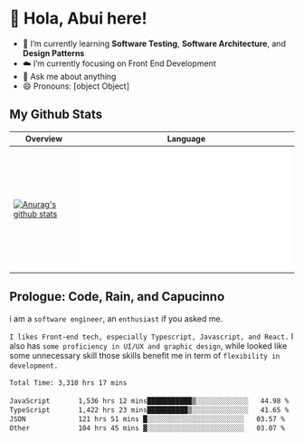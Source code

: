 # 👋 Hola, Abui here!

- 🌱 I’m currently learning **Software Testing**, **Software Architecture**, and **Design Patterns**
- ☁️ I’m currently focusing on Front End Development
- 💬 Ask me about anything
- 😄 Pronouns: [object Object]

## My Github Stats

| Overview | Language |
| --- | --- |
|[![Anurag's github stats](https://github-readme-stats.vercel.app/api?username=abui-am&count_private=true)](https://github.com/anuraghazra/github-readme-stats)|![Language](https://raw.githubusercontent.com/abui-am/stats/c6455f656dfce7acd3951e5ec5b25d72af0b2ee3/generated/languages.svg)|

## Prologue: Code, Rain, and Capucinno
i am a `software engineer`, an `enthusiast` if you asked me. 

`I likes Front-end tech, especially Typescript, Javascript, and React.` I also has `some proficiency in UI/UX and graphic design`, while looked like some unnecessary skill those skills benefit me in term of `flexibility in development.`


<!--START_SECTION:waka-->

```text
Total Time: 3,310 hrs 17 mins

JavaScript       1,536 hrs 12 mins███████████▒░░░░░░░░░░░░░   44.98 %
TypeScript       1,422 hrs 23 mins██████████▒░░░░░░░░░░░░░░   41.65 %
JSON             121 hrs 51 mins █░░░░░░░░░░░░░░░░░░░░░░░░   03.57 %
Other            104 hrs 45 mins ▓░░░░░░░░░░░░░░░░░░░░░░░░   03.07 %
```

<!--END_SECTION:waka-->
